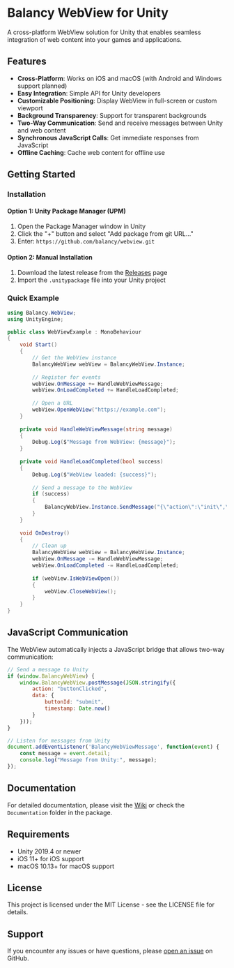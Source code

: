 # Balancy WebView for Unity

A cross-platform WebView solution for Unity that enables seamless integration of web content into your games and applications.

## Features

- **Cross-Platform**: Works on iOS and macOS (with Android and Windows support planned)
- **Easy Integration**: Simple API for Unity developers
- **Customizable Positioning**: Display WebView in full-screen or custom viewport
- **Background Transparency**: Support for transparent backgrounds
- **Two-Way Communication**: Send and receive messages between Unity and web content
- **Synchronous JavaScript Calls**: Get immediate responses from JavaScript
- **Offline Caching**: Cache web content for offline use

## Getting Started

### Installation

#### Option 1: Unity Package Manager (UPM)

1. Open the Package Manager window in Unity
2. Click the "+" button and select "Add package from git URL..."
3. Enter: `https://github.com/balancy/webview.git`

#### Option 2: Manual Installation

1. Download the latest release from the [Releases](https://github.com/balancy/webview/releases) page
2. Import the `.unitypackage` file into your Unity project

### Quick Example

```csharp
using Balancy.WebView;
using UnityEngine;

public class WebViewExample : MonoBehaviour
{
    void Start()
    {
        // Get the WebView instance
        BalancyWebView webView = BalancyWebView.Instance;
        
        // Register for events
        webView.OnMessage += HandleWebViewMessage;
        webView.OnLoadCompleted += HandleLoadCompleted;
        
        // Open a URL
        webView.OpenWebView("https://example.com");
    }
    
    private void HandleWebViewMessage(string message)
    {
        Debug.Log($"Message from WebView: {message}");
    }
    
    private void HandleLoadCompleted(bool success)
    {
        Debug.Log($"WebView loaded: {success}");
        
        // Send a message to the WebView
        if (success)
        {
            BalancyWebView.Instance.SendMessage("{\"action\":\"init\",\"data\":{\"userId\":\"12345\"}}");
        }
    }
    
    void OnDestroy()
    {
        // Clean up
        BalancyWebView webView = BalancyWebView.Instance;
        webView.OnMessage -= HandleWebViewMessage;
        webView.OnLoadCompleted -= HandleLoadCompleted;
        
        if (webView.IsWebViewOpen())
        {
            webView.CloseWebView();
        }
    }
}
```

## JavaScript Communication

The WebView automatically injects a JavaScript bridge that allows two-way communication:

```javascript
// Send a message to Unity
if (window.BalancyWebView) {
    window.BalancyWebView.postMessage(JSON.stringify({
        action: "buttonClicked",
        data: {
            buttonId: "submit",
            timestamp: Date.now()
        }
    }));
}

// Listen for messages from Unity
document.addEventListener('BalancyWebViewMessage', function(event) {
    const message = event.detail;
    console.log("Message from Unity:", message);
});
```

## Documentation

For detailed documentation, please visit the [Wiki](https://github.com/balancy/webview/wiki) or check the `Documentation` folder in the package.

## Requirements

- Unity 2019.4 or newer
- iOS 11+ for iOS support
- macOS 10.13+ for macOS support

## License

This project is licensed under the MIT License - see the LICENSE file for details.

## Support

If you encounter any issues or have questions, please [open an issue](https://github.com/balancy/webview/issues) on GitHub.
